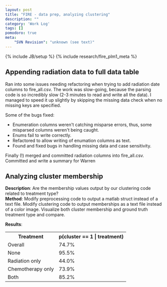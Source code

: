 ```yaml
---
layout: post
title: "FIRE - data prep, analyzing clustering"
description: ""
category: 'Work Log'
tags: []
pomodoro: true
meta: 
    "SVN Revision": "unknown (see text)"
---
```

{% include JB/setup %}
{% include research/fire_plm1_meta %}

Appending radiation data to full data table
----------------------------------------
Ran into some issues needing refactoring when trying to add radiation date columns to fire_all.csv.  The work was slow-going, because the parsing code is so incredibly slow (2-3 minutes to read and write all the data).   I managed to speed it up slightly by skipping the missing data check when no missing keys are specified.

Some of the bugs fixed:

* Enumeration columns weren't catching misparse errors, thus, some misparsed columns weren't being caught.
* Enums fail to write correctly.
* Refactored to allow writing of enumation columns as text.
* Found and fixed bugs in handling missing data and case sensitivity.

Finally (!) merged and committed radiation columns into fire_all.csv.  Committed and write a summary for Warren



Analyzing cluster membership
--------------------
**Description**: Are the membership values output by our clustering code related to treatment type?  
**Method**: Modify preprocessing code to output a matlab struct instead of a text file.  Modify clustering code to output memberships as a text file instead of a color image.  Visualize both cluster membership and ground truth treatment type and compare.

**Results**:

<table class="data">
<tr><th>Treatment</th><th>p(cluster == 1 | treatment)</tr>
<tr><td>Overall</td><td>74.7%</td></tr>
<tr><td>None</td><td>95.5%</td></tr>
<tr><td>Radiation only</td><td>44.0%</td></tr>
<tr><td>Chemotherapy only</td><td>73.9%</td></tr>
<tr><td>Both</td><td>85.2%</td></tr>
</table>


